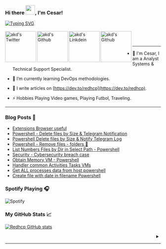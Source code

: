 ### Hi there <img src="https://raw.githubusercontent.com/MartinHeinz/MartinHeinz/master/wave.gif" width="30px">, I'm Cesar!
[![Typing SVG](https://readme-typing-svg.herokuapp.com?font=Ubuntu&weight=500&size=21&duration=6000&pause=200&color=35B7F1&center=true&vCenter=true&width=530&height=45&lines=I+am+a+Systems+Analyst+%26+Technical+Support+Specialist;Dev.to%2Fredhcp;Linkedin.com%2Fcyl90)](https://git.io/typing-svg)
<br><br>
<a href="https://twitter.com/Th3Ces4r">
<img align="left" alt="akd's Twitter" width="100px" src="https://img.shields.io/badge/Twitter-1DA1F2?style=for-the-badge&logo=Twitter&logoColor=white" />
</a>
<a href="https://github.com/redhcp">
<img align="left" alt="akd's Github" width="100px" src="https://img.shields.io/badge/Github-181717?style=for-the-badge&logo=Github&logoColor=white" />
</a>
<a href="https://www.linkedin.com/in/cyl90/">
<img align="left" alt="akd's Linkdein" width="100px" src="https://img.shields.io/badge/Linkedin-0A66C2?style=for-the-badge&logo=Linkedin&logoColor=white" />
</a>
<a href="https://dev.to/redhcp">
<img align="left" alt="akd's Github" width="100px" src="https://img.shields.io/badge/dev.to-0A0A0A?style=for-the-badge&logo=dev.to&logoColor=white" />
</a>
<br><br>

---

- 🔷 I'm Cesar, I am a Analyst Systems & Technical Support Specialist.

- 🌱 I’m currently learning DevOps methodologies.

- 📝 I write articles on [https://dev.to/redhcp](https://dev.to/redhcp).

- ⚡ Hobbies Playing Video games, Playing Futbol, Traveling.

---

### Blog Posts 📝

<!-- BLOG-POST-LIST:START -->
- [Extensions Browser useful](https://dev.to/redhcp/extensions-browser-useful-3h4l)
- [Powershell - Delete files by Size &amp; Telegram Notification](https://dev.to/redhcp/powershell-delete-files-by-size-telegram-notification-5fhf)
- [Powershell Delete files by Size &amp; Notify Telegram Log](https://dev.to/redhcp/powershell-delete-files-by-size-notify-telegram-log-3ido)
- [Powershell - Remove files - folders 📂](https://dev.to/redhcp/powershell-remove-files-folders-2622)
- [List Numbers Files by Dir in Select Path - Powershell](https://dev.to/redhcp/list-numbers-files-by-dir-in-select-path-powershell-hgn)
- [Security - Cybersecurity breach case](https://dev.to/redhcp/security-cybersecurity-breach-case-4bmg)
- [Obtain Memory VM - Powershell](https://dev.to/redhcp/obtain-memory-vm-powershell-4lba)
- [Handler common Activities Tasks VMs](https://dev.to/redhcp/handler-common-activities-tasks-vms-5fni)
- [Get ALL processes data from host powershell](https://dev.to/redhcp/get-all-processes-data-from-host-powershell-3b8c)
- [Create file with date in filename Powershell](https://dev.to/redhcp/create-file-with-date-in-filename-powershell-2ebo)
<!-- BLOG-POST-LIST:END -->

### Spotify Playing 🎧

![Spotify](https://novatorem.vercel.app/api/spotify)

### My GitHub Stats &#x1f4c8;

[![Redhcp GitHub stats](https://github-readme-stats.vercel.app/api?username=redhcp&theme=prussian)](https://github.com/anuraghazra/github-readme-stats)

<details align= "right">
<summary></summary>
<br>
<a href="https://komarev.com/ghpvc/?username=redhcp">
<img src="https://komarev.com/ghpvc/?username=redhcp" />
</a>&ensp;
</details>

---
